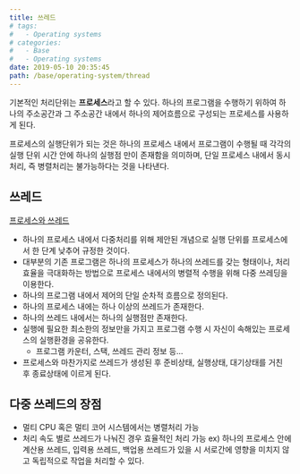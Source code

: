 ```yaml
---
title: 쓰레드
# tags:
#   - Operating systems
# categories:
#   - Base
#   - Operating systems
date: 2019-05-10 20:35:45
path: /base/operating-system/thread
---
```


기본적인 처리단위는 **프로세스**라고 할 수 있다. 하나의 프로그램을 수행하기 위하여 하나의 주소공간과 그 주소공간 내에서 하나의 제어흐름으로 구성되는 프로세스를 사용하게 된다.

프로세스의 실행단위가 되는 것은 하나의 프로세스 내에서 프로그램이 수행될 때 각각의 실행 단위 시간 안에 하나의 실행점 만이 존재함을 의미하며, 단일 프로세스 내에서 동시처리, 즉 병렬처리는 불가능하다는 것을 나타낸다.

## 쓰레드

[프로세스와 쓰레드](../images/base/operating-system-thread.png)

- 하나의 프로세스 내에서 다중처리를 위해 제안된 개념으로 실행 단위를 프로세스에서 한 단계 낮추어 규정한 것이다.
- 대부분의 기존 프로그램은 하나의 프로세스가 하나의 쓰레드를 갖는 형태이나, 처리효율을 극대화하는 방법으로 프로세스 내에서의 병렬적 수행을 위해 다중 쓰레딩을 이용한다.
- 하나의 프로그램 내에서 제어의 단일 순차적 흐름으로 정의된다.
- 하나의 프로세스 내에는 하나 이상의 쓰레드가 존재한다.
- 하나의 쓰레드 내에서는 하나의 실행점만 존재한다.
- 실행에 필요한 최소한의 정보만을 가지고 프로그램 수행 시 자신이 속해있는 프로세스의 실행환경을 공유한다.
  - 프로그램 카운터, 스택, 쓰레드 관리 정보 등...
- 프로세스와 마찬가지로 쓰레드가 생성된 후 준비상태, 실행상태, 대기상태를 거친 후 종료상태에 이르게 된다.

## 다중 쓰레드의 장점

- 멀티 CPU 혹은 멀티 코어 시스템에서는 병렬처리 가능
- 처리 속도 별로 쓰레드가 나눠진 경우 효율적인 처리 가능
  ex) 하나의 프로세스 안에 계산용 쓰레드, 입력용 쓰레드, 백업용 쓰레드가 있을 시 서로간에 영향을 미치지 않고 독립적으로 작업을 처리할 수 있다.
